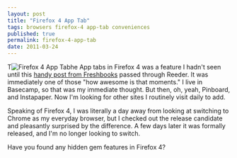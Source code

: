 ```yaml
---
layout: post
title: "Firefox 4 App Tab"
tags: browsers firefox-4 app-tab conveniences
published: true
permalink: firefox-4-app-tab
date: 2011-03-24
---
```


T<img src="http://miklb.com/user/images/Firefox4_app_tab.png" class="right" alt="Firefox 4 App Tab">he App tabs in Firefox 4 was a feature I hadn't seen until this [handy post from Freshbooks](http://www.freshbooks.com/blog/2011/03/24/firefox-4-the-app-tab-an-instant-time-saver/) passed through Reeder.  It was immediately one of those "how awesome is that moments."  I live in Basecamp, so that was my immediate thought.  But then, oh, yeah, Pinboard, and Instapaper.  Now I'm looking for other sites I routinely visit daily to add.

Speaking of Firefox 4, I was literally a day away from looking at switching to Chrome as my everyday browser, but I checked out the release candidate and pleasantly surprised by the difference.  A few days later it was formally released, and I'm no longer looking to switch.

Have you found any hidden gem features in Firefox 4?
